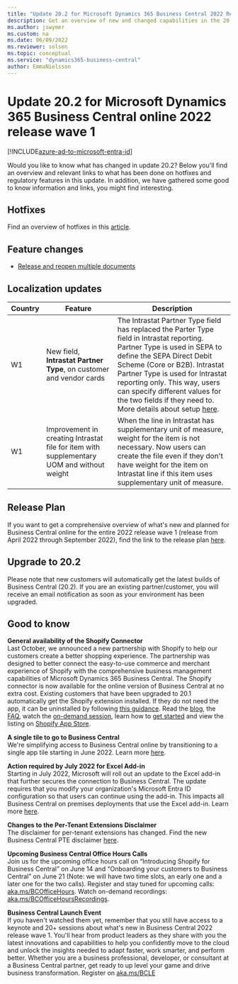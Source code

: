 ```yaml
---
title: "Update 20.2 for Microsoft Dynamics 365 Business Central 2022 Release Wave 1"
description: Get an overview of new and changed capabilities in the 20.2 update of Business Central online, which is part of 2022 release wave 1.
ms.author: jswymer
ms.custom: na
ms.date: 06/09/2022
ms.reviewer: solsen
ms.topic: conceptual
ms.service: "dynamics365-business-central"
author: EmmaNielsson
---
```


# Update 20.2 for Microsoft Dynamics 365 Business Central online 2022 release wave 1

[!INCLUDE[azure-ad-to-microsoft-entra-id](~/../shared-content/shared/azure-ad-to-microsoft-entra-id.md)]

Would you like to know what has changed in update 20.2? Below you'll find an overview and relevant links to what has been done on hotfixes and regulatory features in this update. In addition, we have gathered some good to know information and links, you might find interesting.

## Hotfixes

Find an overview of hotfixes in this [article](https://support.microsoft.com/en-us/topic/update-20-2-for-microsoft-dynamics-365-business-central-on-premises-2022-release-wave-1-application-build-20-2-41423-platform-build-20-0-41354-7e726f77-5ab9-4221-ab45-a8cb7e2b28df).

## Feature changes  

- [Release and reopen multiple documents](/dynamics365-release-plan/2022wave1/smb/dynamics365-business-central/release-reopen-multiple-documents)


## Localization updates

| Country| Feature  |Description|
|-------------|--------------|--------------|
|W1 | New field, **Intrastat Partner Type**, on customer and vendor cards | The Intrastat Partner Type field has replaced the Parter Type field in Intrastat reporting. Partner Type is used in SEPA to define the SEPA Direct Debit Scheme (Core or B2B). Intrastat Partner Type is used for Intrastat reporting only. This way, users can specify different values for the two fields if they need to. More details about setup [here](/dynamics365/business-central/finance-how-setup-report-intrastat). |
| W1 | Improvement in creating Intrastat file for item with supplementary UOM and without weight | When the line in Intrastat has supplementary unit of measure, weight for the item is not necessary. Now users can create the file even if they don't have weight for the item on Intrastat line if this item uses supplementary unit of measure. |

## Release Plan  

If you want to get a comprehensive overview of what's new and planned for Business Central online for the entire 2022 release wave 1 (release from April 2022 through  September 2022), find the link to the release plan [here](/dynamics365-release-plan/2021wave2/smb/dynamics365-business-central/planned-features).

## Upgrade to 20.2

Please note that new customers will automatically get the latest builds of Business Central (20.2). If you are an existing partner/customer, you will receive an email notification as soon as your environment has been upgraded.

## Good to know

**General availability of the Shopify Connector**  
Last October, we announced a new partnership with Shopify to help our customers create a better shopping experience. The partnership was designed to better connect the easy-to-use commerce and merchant experience of Shopify with the comprehensive business management capabilities of Microsoft Dynamics 365 Business Central. The Shopify connector is now available for the online version of Business Central at no extra cost. Existing customers that have been upgraded to 20.1 automatically get the Shopify extension installed. If they do not need the app, it can be uninstalled by following [this guidance](/dynamics365/business-central/ui-extensions-install-uninstall#uninstall-an-extension). Read the [blog](https://cloudblogs.microsoft.com/dynamics365/bdm/2022/05/26/dynamics-365-business-central-now-includes-a-shopify-connector/), the [FAQ](/dynamics365/business-central/shopify/shopify-faq), watch the [on-demand session](https://aka.ms/BCShopifySession), learn how to [get started](/dynamics365/business-central/shopify/get-started) and view the listing on [Shopify App Store](https://apps.shopify.com/dynamics-365-business-central?surface_detail=global-erp-partners&surface_inter_position=1&surface_intra_position=1&surface_type=collection).

**A single tile to go to Business Central**  
We're simplifying access to Business Central online by transitioning to a single app tile starting in June 2022. Learn more [here](/dynamics365-release-plan/2022wave1/smb/dynamics365-business-central/single-tile-go-business-central).

**Action required by July 2022 for Excel Add-in**  
Starting in July 2022, Microsoft will roll out an update to the Excel add-in that further secures the connection to Business Central. The update requires that you modify your organization's Microsoft Entra ID configuration so that users can continue using the add-in. This impacts all Business Central on premises deployments that use the Excel add-in. Learn more [here](/dynamics365/business-central/dev-itpro/administration/update-excel-addin-configuration).

**Changes to the Per-Tenant Extensions Disclaimer**  
The disclaimer for per-tenant extensions has changed. Find the new Business Central PTE disclaimer [here](https://go.microsoft.com/fwlink/?linkid=2193002&clcid=0x409).

<!--**Business Central newsletter for partners**  
Starting June 2022, we're doing bi-monthly newsletter for Business Central partners. The newsletter will be a summary of relevant information related to Business Central and you'll be able to find it on [aka.ms/BCNews](https://aka.ms/BCNews).-->

**Upcoming Business Central Office Hours Calls**  
Join us for the upcoming office hours call on “Introducing Shopify for Business Central” on June 14 and “Onboarding your customers to Business Central” on June 21 (Note: we will have two time slots, an early one and a later one for the two calls). Register and stay tuned for upcoming calls: [aka.ms/BCOfficeHours](https://aka.ms/BCOfficeHours). Watch on-demand recordings: [aka.ms/BCOfficeHoursRecordings](https://aka.ms/BCOfficeHoursRecordings).  

**Business Central Launch Event**  
If you haven't watched them yet, remember that you still have access to a keynote and 20+ sessions about what's new in Business Central 2022 release wave 1. You'll hear from product leaders as they share with you the latest innovations and capabilities to help you confidently move to the cloud and unlock the insights needed to adapt faster, work smarter, and perform better. Whether you are a business professional, developer, or consultant at a Business Central partner, get ready to up level your game and drive business transformation. Register on [aka.ms/BCLE](https://aka.ms/BCLE)
